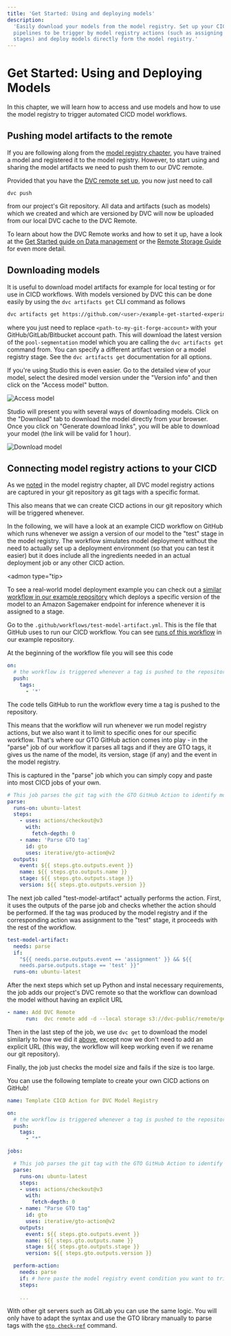 ```yaml
---
title: 'Get Started: Using and deploying models'
description:
  'Easily download your models from the model registry. Set up your CICD
  pipelines to be trigger by model registry actions (such as assigning model
  stages) and deploy models directly form the model registry.'
---
```


# Get Started: Using and Deploying Models

In this chapter, we will learn how to access and use models and how to use the
model registry to trigger automated CICD model workflows.

## Pushing model artifacts to the remote

If you are following along from the
[model registry chapter](/doc/start/model-management/model-registry), you have
trained a model and registered it to the model registry. However, to start using
and sharing the model artifacts we need to push them to our DVC remote.

Provided that you have the
[DVC remote set up](/doc/start/data-management/data-versioning#configuring-a-remote),
you now just need to call

```console
dvc push
```

from our project's Git repository. All data and artifacts (such as models) which
we created and which are versioned by DVC will now be uploaded from our local
DVC cache to the DVC Remote.

<admon type="tip">

To learn about how the DVC Remote works and how to set it up, have a look at the
[Get Started guide on Data management](/doc/start/data-management/data-versioning)
or the [Remote Storage Guide](/doc/user-guide/data-management/remote-storage)
for even more detail.

</admon>

## Downloading models

It is useful to download model artifacts for example for local testing or for
use in CICD workflows. With models versioned by DVC this can be done easily by
using the `dvc artifacts get` CLI command as follows

```bash
dvc artifacts get https://github.com/<user>/example-get-started-experiments.git pool-segmentation
```

where you just need to replace `<path-to-my-git-forge-account>` with your
GitHub/GitLab/Bitbucket account path. This will download the latest version of
the `pool-segmentation` model which you are calling the `dvc artifacts get`
command from. You can specify a different artifact version or a model registry
stage. See the `dvc artifacts get` documentation for all options.

If you're using Studio this is even easier. Go to the detailed view of your
model, select the desired model version under the "Version info" and then click
on the "Access model" button.

![Access model](/img/mr-studio-access-model.png)

Studio will present you with several ways of downloading models. Click on the
"Download" tab to download the model directly from your browser. Once you click
on "Generate download links", you will be able to download your model (the link
will be valid for 1 hour).

![Download model](/img/mr-studio-download-model.png)

## Connecting model registry actions to your CICD

As we [noted](/docs/start/model-management/model-registry#GTO-tip) in the model
registry chapter, all DVC model registry actions are captured in your git
repository as git tags with a specific format.

This also means that we can create CICD actions in our git repository which will
be triggered whenever.

In the following, we will have a look at an example CICD workflow on GitHub
which runs whenever we assign a version of our model to the "test" stage in the
model registry. The workflow simulates model deployment without the need to
actually set up a deployment environment (so that you can test it easier) but it
does include all the ingredients needed in an actual deployment job or any other
CICD action.

<admon type="tip>

To see a real-world model deployment example you can check out a
[similar workflow in our example repository](https://github.com/iterative/example-get-started-experiments/blob/main/.github/workflows/deploy-model.yml)
which deploys a specific version of the model to an Amazon Sagemaker endpoint
for inference whenever it is assigned to a stage.

</admon>

Go to the `.github/workflows/test-model-artifact.yml`. This is the file that
GitHub uses to run our CICD workflow. You can see
[runs of this workflow](https://github.com/iterative/example-get-started-experiments/actions/workflows/test-model-artifact.yml)
in our example repository.

At the beginning of the workflow file you will see this code

```yaml
on:
  # the workflow is triggered whenever a tag is pushed to the repository
  push:
    tags:
      - '*'
```

The code tells GitHub to run the workflow every time a tag is pushed to the
repository.

This means that the workflow will run whenever we run model registry actions,
but we also want it to limit to specific ones for our specific workflow. That's
where our GTO GitHub action comes into play - in the "parse" job of our workflow
it parses all tags and if they are GTO tags, it gives us the name of the model,
its version, stage (if any) and the event in the model registry.

This is captured in the "parse" job which you can simply copy and paste into
most CICD jobs of your own.

```yaml
# This job parses the git tag with the GTO GitHub Action to identify model registry actions
parse:
  runs-on: ubuntu-latest
  steps:
    - uses: actions/checkout@v3
      with:
        fetch-depth: 0
    - name: 'Parse GTO tag'
      id: gto
      uses: iterative/gto-action@v2
  outputs:
    event: ${{ steps.gto.outputs.event }}
    name: ${{ steps.gto.outputs.name }}
    stage: ${{ steps.gto.outputs.stage }}
    version: ${{ steps.gto.outputs.version }}
```

The next job called "test-model-artifact" actually performs the action. First,
it uses the outputs of the parse job and checks whether the action should be
performed. If the tag was produced by the model registry and if the
corresponding action was assignment to the "test" stage, it proceeds with the
rest of the workflow.

```yaml
test-model-artifact:
  needs: parse
  if:
    "${{ needs.parse.outputs.event == 'assignment' }} && ${{
    needs.parse.outputs.stage == 'test' }}"
  runs-on: ubuntu-latest
```

After the next steps which set up Python and instal necessary requirements, the
job adds our project's DVC remote so that the workflow can download the model
without having an explicit URL

```yaml
- name: Add DVC Remote
      run:  dvc remote add -d --local storage s3://dvc-public/remote/get-started-pools
```

Then in the last step of the job, we use `dvc get` to download the model
similarly to how we did it
[above](/docs/start/model-management/model-cicd#downloading-models), except now
we don't need to add an explicit URL (this way, the workflow will keep working
even if we rename our git repository).

Finally, the job just checks the model size and fails if the size is too large.

You can use the following template to create your own CICD actions on GitHub!

```yaml
name: Template CICD Action for DVC Model Registry

on:
  # the workflow is triggered whenever a tag is pushed to the repository
  push:
    tags:
      - "*"

jobs:

  # This job parses the git tag with the GTO GitHub Action to identify model registry actions
  parse:
    runs-on: ubuntu-latest
    steps:
    - uses: actions/checkout@v3
      with:
        fetch-depth: 0
    - name: "Parse GTO tag"
      id: gto
      uses: iterative/gto-action@v2
    outputs:
      event: ${{ steps.gto.outputs.event }}
      name: ${{ steps.gto.outputs.name }}
      stage: ${{ steps.gto.outputs.stage }}
      version: ${{ steps.gto.outputs.version }}

  perform-action:
    needs: parse
    if: # here paste the model registry event condition you want to trigger your action
    steps:

    ...

```

<admon type="tip" id="sagemaker-and-gitlab">

With other git servers such as GitLab you can use the same logic. You will only
have to adapt the syntax and use the GTO library manually to parse tags with the
[`gto check-ref`](https://mlem.ai/doc/gto/command-reference/check-ref) command.

</admon>
